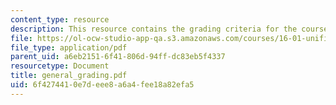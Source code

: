 ```yaml
---
content_type: resource
description: This resource contains the grading criteria for the course.
file: https://ol-ocw-studio-app-qa.s3.amazonaws.com/courses/16-01-unified-engineering-i-ii-iii-iv-fall-2005-spring-2006/6f4274410e7deee8a6a4fee18a82efa5_general_grading.pdf
file_type: application/pdf
parent_uid: a6eb2151-6f41-806d-94ff-dc83eb5f4337
resourcetype: Document
title: general_grading.pdf
uid: 6f427441-0e7d-eee8-a6a4-fee18a82efa5
---
```

